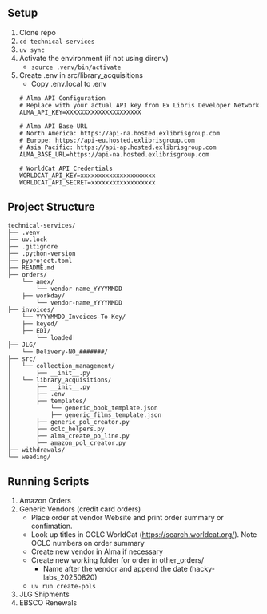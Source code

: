 ## Setup

1. Clone repo
2. `cd technical-services`
3. `uv sync`
4. Activate the environment (if not using direnv)
   - `source .venv/bin/activate`
5. Create .env in src/library_acquisitions
   - Copy .env.local to .env
    ```
    # Alma API Configuration
    # Replace with your actual API key from Ex Libris Developer Network
    ALMA_API_KEY=XXXXXXXXXXXXXXXXXXXXX

    # Alma API Base URL 
    # North America: https://api-na.hosted.exlibrisgroup.com
    # Europe: https://api-eu.hosted.exlibrisgroup.com  
    # Asia Pacific: https://api-ap.hosted.exlibrisgroup.com
    ALMA_BASE_URL=https://api-na.hosted.exlibrisgroup.com

    # WorldCat API Credentials
    WORLDCAT_API_KEY=xxxxxxxxxxxxxxxxxxxxx
    WORLDCAT_API_SECRET=xxxxxxxxxxxxxxxxxx
    ```

## Project Structure

```
technical-services/
├── .venv
├── uv.lock
├── .gitignore
├── .python-version
├── pyproject.toml
├── README.md
├── orders/
    └── amex/
        └── vendor-name_YYYYMMDD
    ├── workday/
        └── vendor-name_YYYYMMDD
├── invoices/
    └── YYYYMMDD_Invoices-To-Key/
    ├── keyed/
    ├── EDI/
        └── loaded
├── JLG/
    └── Delivery-NO_#######/
├── src/
│   └── collection_management/
│       ├── __init__.py
│   └── library_acquisitions/
│       ├── __init__.py
│       ├── .env
│       ├── templates/
│           └── generic_book_template.json
│           ├── generic_films_template.json
│       ├── generic_pol_creator.py
│       ├── oclc_helpers.py
│       ├── alma_create_po_line.py
│       ├── amazon_pol_creator.py
├── withdrawals/
└── weeding/
```

## Running Scripts

1. Amazon Orders
2. Generic Vendors (credit card orders)
   - Place order at vendor Website and print order summary or confimation.
   - Look up titles in OCLC WorldCat (https://search.worldcat.org/). Note OCLC numbers on order summary
   - Create new vendor in Alma if necessary
   - Create new working folder for order in other_orders/
     - Name after the vendor and append the date (hacky-labs_20250820)
   - `uv run create-pols`
3. JLG Shipments
4. EBSCO Renewals